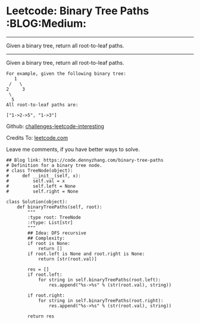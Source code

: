 # Leetcode: Binary Tree Paths     :BLOG:Medium:


---

Given a binary tree, return all root-to-leaf paths.  

---

Given a binary tree, return all root-to-leaf paths.  

    For example, given the following binary tree:
       1
     /   \
    2     3
     \
      5
    All root-to-leaf paths are:
    
    ["1->2->5", "1->3"]

Github: [challenges-leetcode-interesting](https://github.com/DennyZhang/challenges-leetcode-interesting/tree/master/binary-tree-paths)  

Credits To: [leetcode.com](https://leetcode.com/problems/binary-tree-paths/description/)  

Leave me comments, if you have better ways to solve.  

    ## Blog link: https://code.dennyzhang.com/binary-tree-paths
    # Definition for a binary tree node.
    # class TreeNode(object):
    #     def __init__(self, x):
    #         self.val = x
    #         self.left = None
    #         self.right = None
    
    class Solution(object):
        def binaryTreePaths(self, root):
            """
            :type root: TreeNode
            :rtype: List[str]
            """
            ## Idea: DFS recursive
            ## Complexity:
            if root is None:
                return []
            if root.left is None and root.right is None:
                return [str(root.val)]
    
            res = []
            if root.left:
                for string in self.binaryTreePaths(root.left):
                    res.append("%s->%s" % (str(root.val), string))
    
            if root.right:
                for string in self.binaryTreePaths(root.right):
                    res.append("%s->%s" % (str(root.val), string))
    
            return res